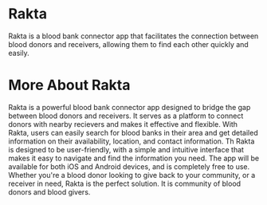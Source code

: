 # Rakta
Rakta is a blood bank connector app that facilitates the connection between blood donors and receivers, allowing them to find each other quickly and easily.

# More About Rakta
Rakta is a powerful blood bank connector app designed to bridge the gap between blood donors and receivers. It serves as a platform to connect donors with nearby recievers and makes it effective and flexible.
With Rakta, users can easily search for blood banks in their area and get detailed information on their availability, location, and contact information. Th
Rakta is designed to be user-friendly, with a simple and intuitive interface that makes it easy to navigate and find the information you need. The app will be available for both iOS and Android devices, and is completely free to use.
Whether you're a blood donor looking to give back to your community, or a receiver in need, Rakta is the perfect solution. It is community of blood donors and blood givers.
